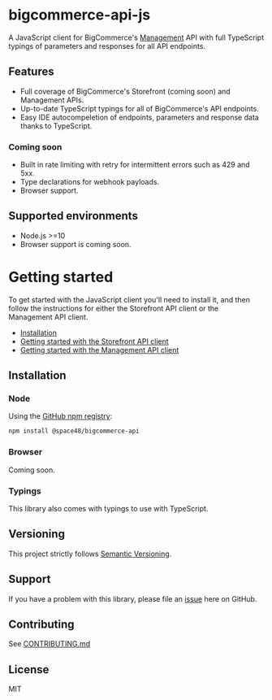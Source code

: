 # bigcommerce-api-js

A JavaScript client for BigCommerce's [Management](src/management/README.md) API with full TypeScript typings of parameters and responses for all API endpoints.

## Features

- Full coverage of BigCommerce's Storefront (coming soon) and Management APIs.
- Up-to-date TypeScript typings for all of BigCommerce's API endpoints.
- Easy IDE autocompeletion of endpoints, parameters and response data thanks to TypeScript.

### Coming soon

- Built in rate limiting with retry for intermittent errors such as 429 and 5xx.
- Type declarations for webhook payloads.
- Browser support.

## Supported environments

- Node.js >=10
- Browser support is coming soon.

# Getting started

To get started with the JavaScript client you'll need to install it, and then follow the instructions for either the Storefront API client or the Management API client.

- [Installation](#installation)
- [Getting started with the Storefront API client](src/storefront/README.md#getting-started)
- [Getting started with the Management API client](src/management/README.md#getting-started)

## Installation

### Node

Using the [GitHub npm registry](https://docs.github.com/en/packages/working-with-a-github-packages-registry/working-with-the-npm-registry):

```sh
npm install @space48/bigcommerce-api
```

### Browser

Coming soon.

### Typings

This library also comes with typings to use with TypeScript.

## Versioning

This project strictly follows [Semantic Versioning](http://semver.org/).

## Support

If you have a problem with this library, please file an [issue](https://github.com/Space48/bigcommerce-api-js/issues/new) here on GitHub.

## Contributing

See [CONTRIBUTING.md](CONTRIBUTING.md)

## License

MIT
